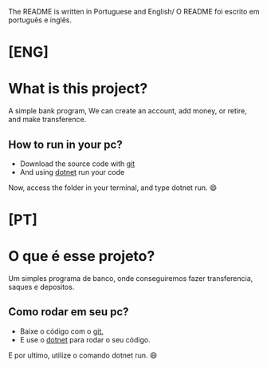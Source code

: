 The README is written in Portuguese and English/ O README foi escrito em português e inglês.

# [ENG]

# What is this project?

A simple bank program, We can create an account, add money, or retire, and make transference.

## How to run in your pc?

- Download the source code with <a href="">git</a>
- And using <a href="">dotnet</a> run your code

Now, access the folder in your terminal, and type dotnet run. :smile:

# [PT]

# O que é esse projeto?

Um simples programa de banco, onde conseguiremos fazer transferencia, saques e depositos.

## Como rodar em seu pc?

- Baixe o código com o <a href="">git.</a>
- E use o <a href="">dotnet</a> para rodar o seu código.

E por ultimo, utilize o comando dotnet run. :smile:
